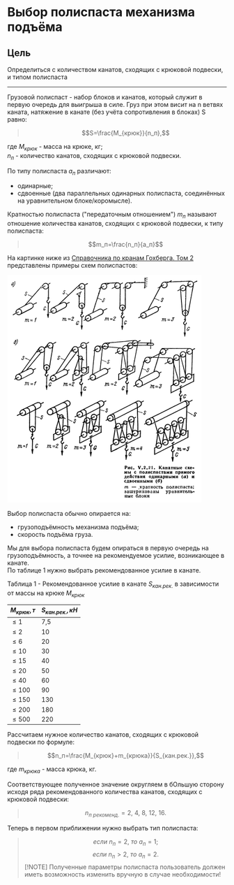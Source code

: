 # Выбор полиспаста механизма подъёма

## Цель

Определиться с количеством канатов, сходящих с крюковой подвески, и типом полиспаста
___

Грузовой полиспаст - набор блоков и канатов, который служит в первую очередь для выигрыша в силе.
Груз при этом висит на n ветвях каната, натяжение в канате (без учёта сопротивления в блоках) S равно:
> $$S=\frac{M_{крюк}}{n_п},$$

где $M_{крюк}$ - масса на крюке, кг;  
$n_п$ - количество канатов, сходящих с крюковой подвески.

По типу полиспаста $a_п$ различают:

* одинарные;
* сдвоенные (два параллельных одинарных полиспаста, соединённых на уравнительном блоке/коромысле).

Кратностью полиспаста ("передаточным отношением") $m_п$ называют отношение количества канатов, сходящих с крюковой подвески, к типу полиспаста:
>$$m_п=\frac{n_п}{a_п}$$

На картинке ниже из [Cправочника по кранам Гохберга. Том 2](/references/Gokhberg_A_guide_to_cranes_Volume_2.djvu) представлены примеры схем полиспастов:

![Изображение](/docs/examples_hoisting_tackles.png)

Выбор полиспаста обычно опирается на:

* грузоподъёмность механизма подъёма;
* скорость подъёма груза.

Мы для выбора полиспаста будем опираться в первую очередь на грузоподъёмность, а точнее на рекомендуемое усилие, возникающее в канате.  
По таблице 1 нужно выбрать рекомендованное усилие в канате.

Таблица 1 - Рекомендованное усилие в канате $S_{кан.рек.}$ в зависимости от массы на крюке $M_{крюк}$

| $M_{крюк}, т$  | $S_{кан.рек.}, кН$ |
|---------------|-----------|
| $\leq1$ | 7,5 |
| $\leq2$ | 10 |
| $\leq6$ | 20 |
| $\leq10$ | 30 |
| $\leq15$ | 40 |
| $\leq20$ | 50 |
| $\leq40$ | 60 |
| $\leq100$ | 90 |
| $\leq150$ | 130 |
| $\leq200$ | 180 |
| $\leq500$ | 220 |

Рассчитаем нужное количество канатов, сходящих с крюковой подвески по формуле:
> $$n_п=\frac{M_{крюк}+m_{крюка}}{S_{кан.рек.}},$$

где $m_{крюка}$ - масса крюка, кг.

Соответствующее полученное значение округляем в бОльшую сторону исходя ряда рекомендованного количества канатов, сходящих с крюковой подвески:
> $$n_{п\ рекоменд.}=2,\ 4,\ 8,\ 12,\ 16.$$

Теперь в первом приближении нужно выбрать тип полиспаста:
> $$если\ n_п = 2,\ то\ a_п = 1;$$
> $$если\ n_п > 2,\ то\ a_п = 2.$$
> [!NOTE]
> Полученные параметры полиспаста пользователь должен иметь возможность изменить вручную в случае необходимости!
